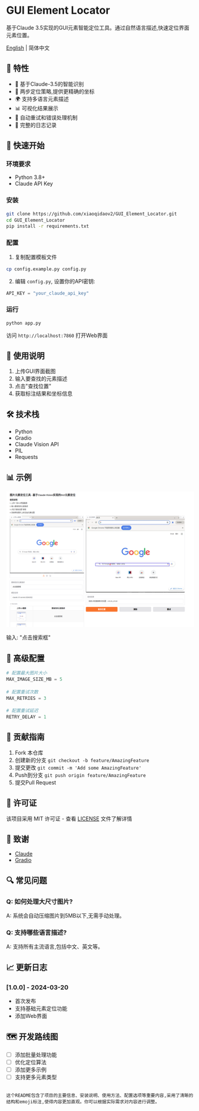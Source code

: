 
# GUI Element Locator

基于Claude 3.5实现的GUI元素智能定位工具。通过自然语言描述,快速定位界面元素位置。

[English](./README_EN.md) | 简体中文

## 🌟 特性

- 🤖 基于Claude-3.5的智能识别
- 🎯 两步定位策略,提供更精确的坐标
- 🌍 支持多语言元素描述
- 📊 可视化结果展示
- 🔄 自动重试和错误处理机制
- 📝 完整的日志记录

## 🚀 快速开始

### 环境要求

- Python 3.8+
- Claude API Key

### 安装

```bash
git clone https://github.com/xiaoqidaov2/GUI_Element_Locator.git
cd GUI_Element_Locator
pip install -r requirements.txt
```

### 配置

1. 复制配置模板文件
```bash
cp config.example.py config.py
```

2. 编辑 `config.py`, 设置你的API密钥:
```python
API_KEY = "your_claude_api_key"
```

### 运行

```bash
python app.py
```

访问 `http://localhost:7860` 打开Web界面

## 📖 使用说明

1. 上传GUI界面截图
2. 输入要查找的元素描述
3. 点击"查找位置"
4. 获取标注结果和坐标信息

## 🛠️ 技术栈

- Python
- Gradio
- Claude Vision API
- PIL
- Requests

## 📊 示例

![示例图片](./examples/image.png)

输入: "点击搜索框"

## 🔧 高级配置

```python
# 配置最大图片大小
MAX_IMAGE_SIZE_MB = 5

# 配置重试次数
MAX_RETRIES = 3

# 配置重试延迟
RETRY_DELAY = 1
```

## 🤝 贡献指南

1. Fork 本仓库
2. 创建新的分支 `git checkout -b feature/AmazingFeature`
3. 提交更改 `git commit -m 'Add some AmazingFeature'`
4. Push到分支 `git push origin feature/AmazingFeature`
5. 提交Pull Request

## 📄 许可证

该项目采用 MIT 许可证 - 查看 [LICENSE](LICENSE) 文件了解详情

## 🙏 致谢

- [Claude](https://www.anthropic.com/claude)
- [Gradio](https://gradio.app/)


## 🔍 常见问题

### Q: 如何处理大尺寸图片?
A: 系统会自动压缩图片到5MB以下,无需手动处理。

### Q: 支持哪些语言描述?
A: 支持所有主流语言,包括中文、英文等。

## 📈 更新日志

### [1.0.0] - 2024-03-20
- 首次发布
- 支持基础元素定位功能
- 添加Web界面

## 🗺️ 开发路线图

- [ ] 添加批量处理功能
- [ ] 优化定位算法
- [ ] 添加更多示例
- [ ] 支持更多元素类型
```

这个README包含了项目的主要信息、安装说明、使用方法、配置选项等重要内容,采用了清晰的结构和emoji标注,使得内容更加直观。你可以根据实际需求对内容进行调整。
